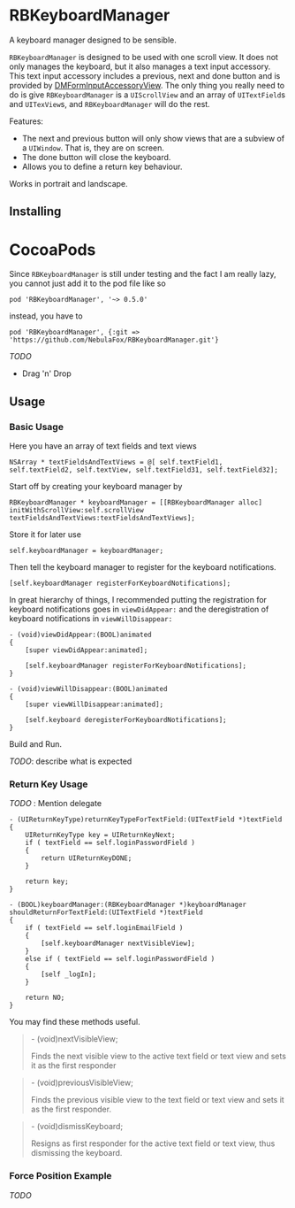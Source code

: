 # RBKeyboardManager

A keyboard manager designed to be sensible.

`RBKeyboardManager` is designed to be used with one scroll view.
It does not only manages the keyboard, but it also manages a text input accessory.
This text input accessory includes a previous, next and done button
and is provided by [DMFormInputAccessoryView](https://github.com/fumoboy007/DMFormInputAccessoryView).
The only thing you really need to do is give `RBKeyboardManager` is a `UIScrollView` and
an array of `UITextField`s and `UITexView`s, and `RBKeyboardManager` will do the rest.

Features:

* The next and previous button will only show views that are a subview of a `UIWindow`.
    That is, they are on screen.
* The done button will close the keyboard.
* Allows you to define a return key behaviour.

Works in portrait and landscape.

## Installing

# CocoaPods

Since `RBKeyboardManager` is still under testing and the fact I am really lazy,
you cannot just add it to the pod file like so

    pod 'RBKeyboardManager', '~> 0.5.0'
    
instead, you have to

    pod 'RBKeyboardManager', {:git => 'https://github.com/NebulaFox/RBKeyboardManager.git'}

_TODO_

* Drag 'n' Drop

## Usage

### Basic Usage

Here you have an array of text fields and text views

    NSArray * textFieldsAndTextViews = @[ self.textField1, self.textField2, self.textView, self.textField31, self.textField32];
    
Start off by creating your keyboard manager by

    RBKeyboardManager * keyboardManager = [[RBKeyboardManager alloc] initWithScrollView:self.scrollView textFieldsAndTextViews:textFieldsAndTextViews];

Store it for later use

    self.keyboardManager = keyboardManager;
    
Then tell the keyboard manager to register for the keyboard notifications.

    [self.keyboardManager registerForKeyboardNotifications];

In great hierarchy of things, I recommended putting the registration for keyboard notifications
goes in `viewDidAppear:` and the deregistration of keyboard notifications in `viewWillDisappear:`

    - (void)viewDidAppear:(BOOL)animated
    {
        [super viewDidAppear:animated];
        
        [self.keyboardManager registerForKeyboardNotifications];
    }
    
    - (void)viewWillDisappear:(BOOL)animated
    {
        [super viewWillDisappear:animated];
        
        [self.keyboard deregisterForKeyboardNotifications];
    }

Build and Run. 

_TODO_: describe what is expected
   
   
### Return Key Usage

_TODO_ : Mention delegate


    - (UIReturnKeyType)returnKeyTypeForTextField:(UITextField *)textField
    {
        UIReturnKeyType key = UIReturnKeyNext;
        if ( textField == self.loginPasswordField )
        {
            return UIReturnKeyDONE;
        }
    
        return key;
    }

    - (BOOL)keyboardManager:(RBKeyboardManager *)keyboardManager shouldReturnForTextField:(UITextField *)textField
    {
        if ( textField == self.loginEmailField )
        {
            [self.keyboardManager nextVisibleView];
        }
        else if ( textField == self.loginPasswordField )
        {
            [self _logIn];
        }
    
        return NO;
    }

You may find these methods useful.

> \- (void)nextVisibleView;
>
> Finds the next visible view to the active text field or text view and sets it as the first responder

> \- (void)previousVisibleView;
>
> Finds the previous visible view to the text field or text view and sets it as the first responder.

> \- (void)dismissKeyboard;
>
> Resigns as first responder for the active text field or text view, thus dismissing the keyboard.


### Force Position Example

_TODO_



    
